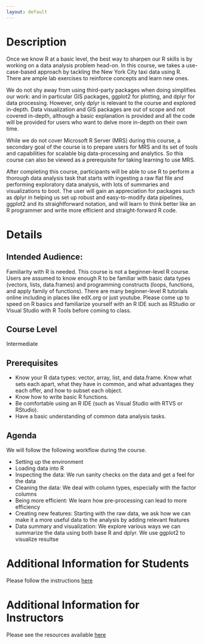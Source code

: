 ```yaml
---
layout: default
---
```


# Description

Once we know R at a basic level, the best way to sharpen our R skills is by working on a data analysis problem head-on. 
In this course, we takes a use-case-based approach by tackling the New York City taxi data using R. There are ample lab exercises to reinforce concepts and learn new ones.

We do not shy away from using third-party packages when doing simplifies our work: and in particular GIS packages, ggplot2 for plotting, and dplyr for data processing. However, only dplyr is relevant to the course and explored in-depth. Data visualization and GIS packages are out of scope and not covered in-depth, 
although a basic explanation is provided and all the code will be provided for users who want to delve more in-depth on their own time.

While we do not cover Microsoft R Server (MRS) during this course, a secondary goal of the course is to prepare users for MRS and its set of tools and capabilities for scalable big data-processing and analytics. 
So this course can also be viewed as a prerequisite for taking learning to use MRS.

After completing this course, participants will be able to use R to perform a thorough data analysis task that starts with ingesting a raw flat file and performing exploratory data analysis, with lots of summaries and visualizations to boot. The user will gain an appreciation for packages such as dplyr in helping us set up robust and easy-to-modify data pipelines, ggplot2 and its straightforward notation, and will learn to think better like an R programmer and write more efficient and straight-forward R code.

# Details

## Intended Audience:

Familiarity with R is needed. This course is not a beginner-level R course. Users are assumed to know enough R to be familiar with basic data types (vectors, lists, data.frames) and programming constructs (loops, functions, and apply family of functions). There are many beginner-level R tutorials online including in places like edX.org or just youtube. Please come up to speed on R basics and familiarize yourself with an R IDE such as RStudio or Visual Studio with R Tools before coming to class.

## Course Level

Intermediate

## Prerequisites

- Know your R data types: vector, array, list, and data.frame. Know what sets each apart, what they have in common, and what advantages they each offer, and how to subset each object.
- Know how to write basic R functions.
- Be comfortable using an R IDE (such as Visual Studio with RTVS or RStudio).
- Have a basic understanding of common data analysis tasks.

## Agenda

We will follow the following workflow during the course.
- Setting up the environment
- Loading data into R
- Inspecting the data: We run sanity checks on the data and get a feel for the data
- Cleaning the data: We deal with column types, especially with the factor columns
- Being more efficient: We learn how pre-processing can lead to more efficiency
- Creating new features: Starting with the raw data, we ask how we can make it a more useful data to the analysis by adding relevant features
- Data summary and visualization: We explore various ways we can summarize the data using both base R and dplyr. We use ggplot2 to visualize resultse


# Additional Information for Students

Please follow the instructions [here](https://github.com/Azure/LearnAnalytics-DoingDataAnalysisusingRandMicrosoftROpen/tree/master/student_resources)

# Additional Information for Instructors

Please see the resources available [here](https://github.com/Azure/LearnAnalytics-DoingDataAnalysisusingRandMicrosoftROpen/tree/master/instructor_resources)


